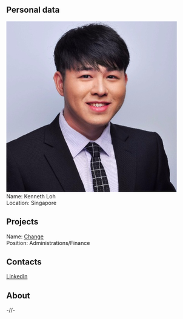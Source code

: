 ## Personal data
![ photo](photo/kenneth_loh.jpg)  
Name: Kenneth Loh  
Location: Singapore
## Projects 
Name: [Change](../projects/change.md)  
Position: Administrations/Finance 
## Contacts
[LinkedIn](https://www.linkedin.com/in/kenneth-loh-bb435628/)  
## About
-//-

